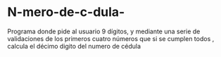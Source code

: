 # N-mero-de-c-dula-
Programa donde pide al usuario 9 dígitos, y mediante una serie de validaciones de los primeros cuatro números que si se cumplen todos , calcula el décimo digito del numero de cédula 
